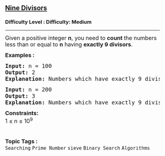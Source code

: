 <h2><a href="https://www.geeksforgeeks.org/problems/nine-divisors3751/1?timeMachineDate=2025-07-16">Nine Divisors</a></h2><h3>Difficulty Level : Difficulty: Medium</h3><hr><div class="problems_problem_content__Xm_eO"><p><span style="font-size: 18px;">Given a positive integer <strong>n</strong>, you need to <strong>count </strong>the numbers less than or equal to <strong>n</strong> having <strong>exactly 9 divisors</strong>.</span></p>
<p><strong><span style="font-size: 18px;">Examples :</span></strong></p>
<pre><strong><span style="font-size: 18px;">Input: </span></strong><span style="font-size: 18px;">n = 100</span><strong><span style="font-size: 18px;">
Output: </span></strong><span style="font-size: 18px;">2</span><strong><span style="font-size: 18px;">
Explanation: </span></strong><span style="font-size: 18px;">N</span><span style="font-size: 18px;">umbers which have exactly 9 divisors are 36 and 100.</span></pre>
<pre><strong><span style="font-size: 18px;">Input: </span></strong><span style="font-size: 18px;">n = 200</span><strong><span style="font-size: 18px;">
Output: </span></strong><span style="font-size: 18px;">3</span><strong><span style="font-size: 18px;">
Explanation: </span></strong><span style="font-size: 18px;">Numbers which have exactly 9 divisors are </span><span style="font-size: 18px;">36, 100, 196.</span>&nbsp;</pre>
<p><span style="font-size: 18px;"><strong>Constraints:</strong><br>1 ≤ n ≤ 10<sup>9</sup></span></p></div><br><p><span style=font-size:18px><strong>Topic Tags : </strong><br><code>Searching</code>&nbsp;<code>Prime Number</code>&nbsp;<code>sieve</code>&nbsp;<code>Binary Search</code>&nbsp;<code>Algorithms</code>&nbsp;